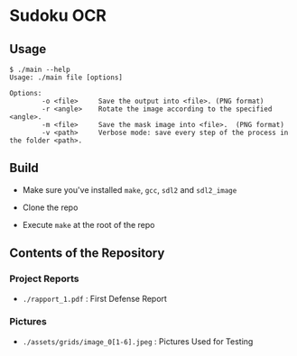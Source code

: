 # Sudoku OCR

## Usage

```
$ ./main --help
Usage: ./main file [options]

Options:
        -o <file>     Save the output into <file>. (PNG format)
        -r <angle>    Rotate the image according to the specified <angle>.
        -m <file>     Save the mask image into <file>.  (PNG format)
        -v <path>     Verbose mode: save every step of the process in the folder <path>.
```

## Build

- Make sure you've installed ``make``, ``gcc``, ``sdl2`` and ``sdl2_image``

- Clone the repo

- Execute ``make`` at the root of the repo

## Contents of the Repository

### Project Reports
- ``./rapport_1.pdf`` : First Defense Report

### Pictures
-  ``./assets/grids/image_0[1-6].jpeg`` : Pictures Used for Testing 